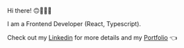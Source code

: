 Hi there! 🙃🦸🏻‍♀️

I am a Frontend Developer (React, Typescript).

Check out my [Linkedin](https://www.linkedin.com/in/laurence-portron-7966b3138/) for more details and my [Portfolio](https://portfolio.laurenceportron.com/) 👈

